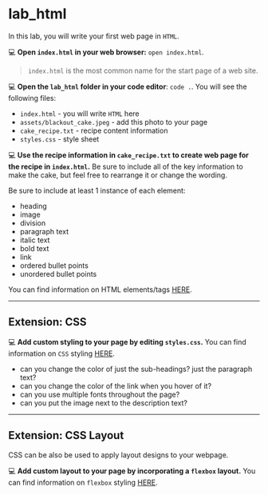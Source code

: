 # lab_html


In this lab, you will write your first web page in `HTML`. 

💻 **Open `index.html` in your web browser:** `open index.html`.
> `index.html` is the most common name for the start page of a web site.

💻 **Open the `lab_html` folder in your code editor**: `code .`. You will see the following files:
- `index.html` - you will write `HTML` here
- `assets/blackout_cake.jpeg` - add this photo to your page
- `cake_recipe.txt` - recipe content information
-  `styles.css` - style sheet 

💻 **Use the recipe information in `cake_recipe.txt` to create  web page for the recipe in `index.html`.** Be sure to include all of the key information to make the cake, but feel free to rearrange it or change the wording.

Be sure to include at least 1 instance of each element:
- heading
- image
- division
- paragraph text
- italic text
- bold text
- link
- ordered bullet points 
- unordered bullet points 

You can find information on HTML elements/tags [HERE](https://www.w3schools.com/html/).

--- 

## Extension: CSS 

💻 **Add custom styling to your page by editing `styles.css`.** You can find information on `CSS` styling [HERE](https://www.w3schools.com/css/default.asp).
- can you change the color of just the sub-headings? just the paragraph text? 
- can  you change the color of the link when you hover of it? 
- can you use multiple fonts throughout the page?
- can you put the image next to the description text? 

---

## Extension: CSS Layout 

CSS can be also be used to apply layout designs to your webpage. 

💻 **Add custom layout to your page by incorporating a `flexbox` layout.** You can find information on `flexbox` styling [HERE](https://css-tricks.com/snippets/css/a-guide-to-flexbox/).
